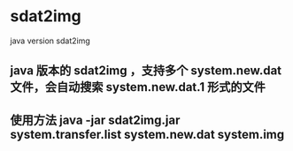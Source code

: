 # sdat2img
java version sdat2img

## java 版本的 sdat2img ，支持多个 system.new.dat 文件，会自动搜索 system.new.dat.1 形式的文件


## 使用方法 java -jar sdat2img.jar system.transfer.list system.new.dat system.img
